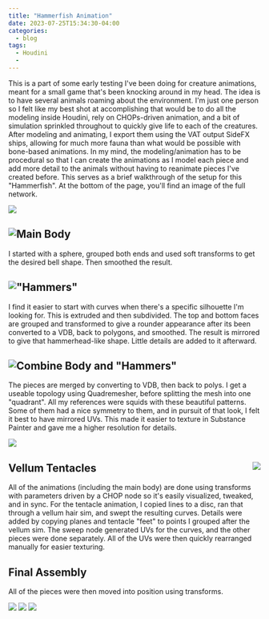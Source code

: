 ```yaml
---
title: "Hammerfish Animation"
date: 2023-07-25T15:34:30-04:00
categories:
  - blog
tags:
  - Houdini
  - 
---
```


This is a part of some early testing I've been doing for creature animations, meant for a small game that's been knocking around in my head. The idea is to have several animals roaming about the environment. I'm just one person so I felt like my best shot at accomplishing that would be to do all the modeling inside Houdini, rely on CHOPs-driven animation, and a bit of simulation sprinkled throughout to quickly give life to each of the creatures. After modeling and animating, I export them using the VAT output SideFX ships, allowing for much more fauna than what would be possible with bone-based animations. In my mind, the modeling/animation has to be procedural so that I can create the animations as I model each piece and add more detail to the animals without having to reanimate pieces I've created before. This serves as a brief walkthrough of the setup for this "Hammerfish". At the bottom of the page, you'll find an image of the full network.


<img src="https://bakedveg.github.io/portfolio/assets/gif/HammerfishAnimLoopAlpha.gif">



<div style="clear: both;">
  <div style="float: left; margin-left 1em;">
    <img src="https://bakedveg.github.io/portfolio/assets/gif/HammerfishAnimTopAlpha.gif">
  </div>
  <div>
    <h2>Main Body</h2>
    <p>I started with a sphere, grouped both ends and used soft transforms to get the desired bell shape. Then smoothed the result.</p>
  </div>
</div>



<div style="clear: both;">
  <div style="float: left; margin-left 1em;">
    <img src="https://bakedveg.github.io/portfolio/assets/gif/BodyCreationWalkthroughAlpha.gif">
  </div>
  <div>
    <h2>"Hammers"</h2>
    <p>I find it easier to start with curves when there's a specific silhouette I'm looking for. This is extruded and then subdivided. The top and bottom faces are grouped and transformed to give a rounder appearance after its been converted to a VDB, back to polygons, and smoothed. The result is mirrored to give that hammerhead-like shape. Little details are added to it afterward. </p>
  </div>
</div>



<div style="clear: both;">
  <div style="float: left; margin-left 1em;">
    <img src="https://bakedveg.github.io/portfolio/assets/gif/HammerCreationWalkthroughAlpha.gif">
  </div>
  <div>
    <h2>Combine Body and "Hammers"</h2>
    <p>The pieces are merged by converting to VDB, then back to polys. I get a useable topology using Quadremesher, before splitting the mesh into one "quadrant". All my references were squids with these beautiful patterns. Some of them had a nice symmetry to them, and in pursuit of that look, I felt it best to have mirrored UVs. This made it easier to texture in Substance Painter and gave me a higher resolution for details.   </p>
  </div>
</div>

<img src="https://bakedveg.github.io/portfolio/assets/gif/CombinationWalkthroughAlpha.gif">


<div style="clear: both;">
  <div style="float: right; margin-right 1em;">
    <img src="https://bakedveg.github.io/portfolio/assets/gif/VellumTentacleWalkthroughAlpha.gif">
  </div>
  <div>
    <h2>Vellum Tentacles</h2>
    <p>All of the animations (including the main body) are done using transforms with parameters driven by a CHOP node so it's easily visualized, tweaked, and in sync. For the tentacle animation, I copied lines to a disc, ran that through a vellum hair sim, and swept the resulting curves. Details were added by copying planes and tentacle "feet" to points I grouped after the vellum sim. The sweep node generated UVs for the curves, and the other pieces were done separately. All of the UVs were then quickly rearranged manually for easier texturing.  </p>
  </div>
</div>




<div style="clear: both;">
  <div style="float: right; margin-right 1em;">
  </div>
  <div>
    <h2>Final Assembly</h2>
    <p>All of the pieces were then moved into position using transforms.</p>
  </div>
</div>

<img src="https://bakedveg.github.io/portfolio/assets/images/FinalAssembly.png">

<img src="https://bakedveg.github.io/portfolio/assets/images/FinalTextured.png">

<img src="https://bakedveg.github.io/portfolio/assets/images/HoudiniHammerfishGeoNetwork.png">
